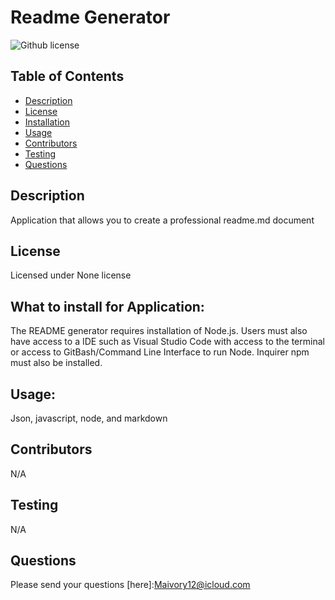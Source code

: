 # Readme Generator
  ![Github license](https://img.shields.io/badge/license-None-blue.svg)
  ## Table of Contents
  * [Description](#description)
  * [License](#license)
  * [Installation](#installation)
  * [Usage](#usage)
  * [Contributors](#contributors)
  * [Testing](#testing)
  * [Questions](#questions)
  ## Description
  Application that allows you to create a professional readme.md document
  ## License 
  Licensed under None license
  ## What to install for Application:
  The README generator requires installation of Node.js. Users must also have access to a IDE such as Visual Studio Code with access to the terminal or access to GitBash/Command Line Interface to run Node. Inquirer npm must also be installed.
  ## Usage:
  Json, javascript, node, and markdown
  ## Contributors
  N/A
  ## Testing
  N/A
  ## Questions
  Please send your questions [here]:Maivory12@icloud.com